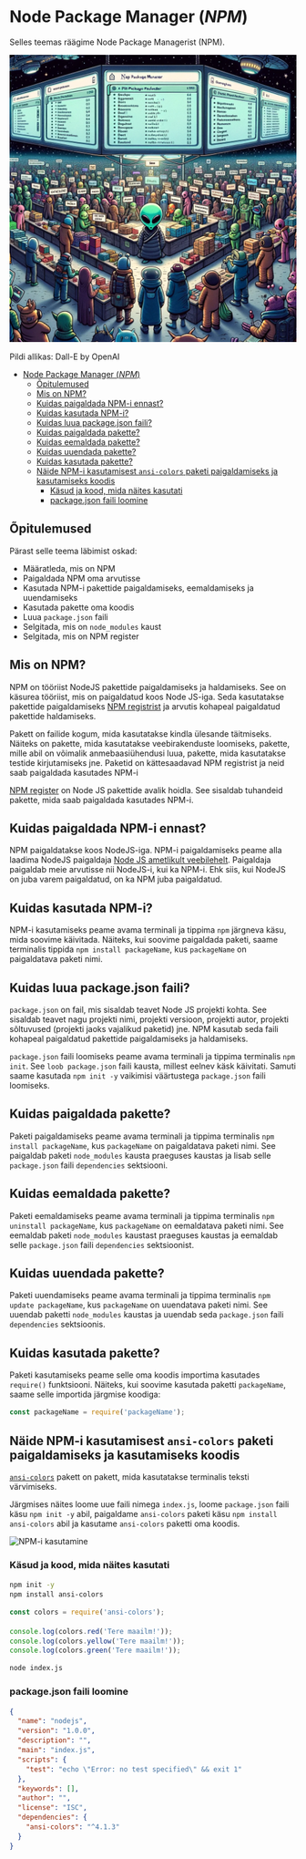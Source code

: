 # Node Package Manager (*NPM*)

Selles teemas räägime Node Package Managerist (NPM).

![NPM](NPM.webp)

Pildi allikas: Dall-E by OpenAI

- [Node Package Manager (*NPM*)](#node-package-manager-npm)
  - [Õpitulemused](#õpitulemused)
  - [Mis on NPM?](#mis-on-npm)
  - [Kuidas paigaldada NPM-i ennast?](#kuidas-paigaldada-npm-i-ennast)
  - [Kuidas kasutada NPM-i?](#kuidas-kasutada-npm-i)
  - [Kuidas luua package.json faili?](#kuidas-luua-packagejson-faili)
  - [Kuidas paigaldada pakette?](#kuidas-paigaldada-pakette)
  - [Kuidas eemaldada pakette?](#kuidas-eemaldada-pakette)
  - [Kuidas uuendada pakette?](#kuidas-uuendada-pakette)
  - [Kuidas kasutada pakette?](#kuidas-kasutada-pakette)
  - [Näide NPM-i kasutamisest `ansi-colors` paketi paigaldamiseks ja kasutamiseks koodis](#näide-npm-i-kasutamisest-ansi-colors-paketi-paigaldamiseks-ja-kasutamiseks-koodis)
    - [Käsud ja kood, mida näites kasutati](#käsud-ja-kood-mida-näites-kasutati)
    - [package.json faili loomine](#packagejson-faili-loomine)

## Õpitulemused

Pärast selle teema läbimist oskad:

- Määratleda, mis on NPM
- Paigaldada NPM oma arvutisse
- Kasutada NPM-i pakettide paigaldamiseks, eemaldamiseks ja uuendamiseks
- Kasutada pakette oma koodis
- Luua `package.json` faili
- Selgitada, mis on `node_modules` kaust
- Selgitada, mis on NPM register

## Mis on NPM?

NPM on tööriist NodeJS pakettide paigaldamiseks ja haldamiseks. See on käsurea tööriist, mis on paigaldatud koos Node JS-iga. Seda kasutatakse pakettide paigaldamiseks [NPM registrist](https://www.npmjs.com/) ja arvutis kohapeal paigaldatud pakettide haldamiseks.

Pakett on failide kogum, mida kasutatakse kindla ülesande täitmiseks. Näiteks on pakette, mida kasutatakse veebirakenduste loomiseks, pakette, mille abil on võimalik anmebaasiühendusi luua, pakette, mida kasutatakse testide kirjutamiseks jne. Paketid on kättesaadavad NPM registrist ja neid saab paigaldada kasutades NPM-i

[NPM register](https://www.npmjs.com/) on Node JS pakettide avalik hoidla. See sisaldab tuhandeid pakette, mida saab paigaldada kasutades NPM-i.

## Kuidas paigaldada NPM-i ennast?

NPM paigaldatakse koos NodeJS-iga. NPM-i paigaldamiseks peame alla laadima NodeJS paigaldaja [Node JS ametlikult veebilehelt](https://nodejs.org/en/download). Paigaldaja paigaldab meie arvutisse nii NodeJS-i, kui ka NPM-i. Ehk siis, kui NodeJS on juba varem paigaldatud, on ka NPM juba paigaldatud.

## Kuidas kasutada NPM-i?

NPM-i kasutamiseks peame avama terminali ja tippima `npm` järgneva käsu, mida soovime käivitada. Näiteks, kui soovime paigaldada paketi, saame terminalis tippida `npm install packageName`, kus `packageName` on paigaldatava paketi nimi.

## Kuidas luua package.json faili?

`package.json` on fail, mis sisaldab teavet Node JS projekti kohta. See sisaldab teavet nagu projekti nimi, projekti versioon, projekti autor, projekti sõltuvused (projekti jaoks vajalikud paketid) jne. NPM kasutab seda faili kohapeal paigaldatud pakettide paigaldamiseks ja haldamiseks.

`package.json` faili loomiseks peame avama terminali ja tippima terminalis `npm init`. See `loob package.json` faili kausta, millest eelnev käsk käivitati. Samuti saame kasutada `npm init -y` vaikimisi väärtustega `package.json` faili loomiseks.

## Kuidas paigaldada pakette?

Paketi paigaldamiseks peame avama terminali ja tippima terminalis `npm install packageName`, kus `packageName` on paigaldatava paketi nimi. See paigaldab paketi `node_modules` kausta praeguses kaustas ja lisab selle `package.json` faili `dependencies` sektsiooni.

## Kuidas eemaldada pakette?

Paketi eemaldamiseks peame avama terminali ja tippima terminalis `npm uninstall packageName`, kus `packageName` on eemaldatava paketi nimi. See eemaldab paketi `node_modules` kaustast praeguses kaustas ja eemaldab selle `package.json` faili `dependencies` sektsioonist.

## Kuidas uuendada pakette?

Paketi uuendamiseks peame avama terminali ja tippima terminalis `npm update packageName`, kus `packageName` on uuendatava paketi nimi. See uuendab paketti `node_modules` kaustas ja uuendab seda `package.json` faili `dependencies` sektsioonis.

## Kuidas kasutada pakette?

Paketi kasutamiseks peame selle oma koodis importima kasutades `require()` funktsiooni. Näiteks, kui soovime kasutada paketti `packageName`, saame selle importida järgmise koodiga:

```javascript
const packageName = require('packageName');
```

## Näide NPM-i kasutamisest `ansi-colors` paketi paigaldamiseks ja kasutamiseks koodis

[`ansi-colors`](https://www.npmjs.com/package/ansi-colors) pakett on pakett, mida kasutatakse terminalis teksti värvimiseks.

Järgmises näites loome uue faili nimega `index.js`, loome `package.json` faili käsu `npm init -y` abil, paigaldame `ansi-colors` paketi käsu `npm install ansi-colors` abil ja kasutame `ansi-colors` paketti oma koodis.

![NPM-i kasutamine](UsingNPM.gif)

### Käsud ja kood, mida näites kasutati

```bash
npm init -y
npm install ansi-colors
```

```javascript
const colors = require('ansi-colors');

console.log(colors.red('Tere maailm!'));
console.log(colors.yellow('Tere maailm!'));
console.log(colors.green('Tere maailm!'));
```

```bash
node index.js
```

### package.json faili loomine

```json
{
  "name": "nodejs",
  "version": "1.0.0",
  "description": "",
  "main": "index.js",
  "scripts": {
    "test": "echo \"Error: no test specified\" && exit 1"
  },
  "keywords": [],
  "author": "",
  "license": "ISC",
  "dependencies": {
    "ansi-colors": "^4.1.3"
  }
}
```